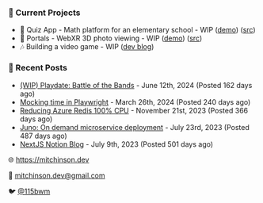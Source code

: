 ### 📌 Current Projects
- 📝 Quiz App - Math platform for an elementary school - WIP ([demo](https://quiz-staging.mitchinson.dev/)) ([src](https://github.com/bmitchinson/budget-entry))
- 📸 Portals - WebXR 3D photo viewing - WIP ([demo](https://portals.mitchinson.dev/)) ([src](https://github.com/bmitchinson/vr-jpg-viewer-webxr))
- 🎶 Building a video game - WIP ([dev blog](https://blog.mitchinson.dev/playdate-dev-one))

### 📝 Recent Posts

- [(WIP) Playdate: Battle of the Bands](https://blog.mitchinson.dev/playdate-dev-one) - June 12th, 2024 (Posted 162 days ago)
- [Mocking time in Playwright](https://blog.mitchinson.dev/playwright-mock-time) - March 26th, 2024 (Posted 240 days ago)
- [Reducing Azure Redis 100% CPU](https://blog.mitchinson.dev/redis-cpu) - November 21st, 2023 (Posted 366 days ago)
- [Juno: On demand microservice deployment](https://blog.mitchinson.dev/juno) - July 23rd, 2023 (Posted 487 days ago)
- [NextJS Notion Blog](https://blog.mitchinson.dev/blog-2023) - July 9th, 2023 (Posted 501 days ago)

🌐 https://mitchinson.dev

💌 mitchinson.dev@gmail.com

🐦 [@115bwm](https://twitter.com/115bwm)